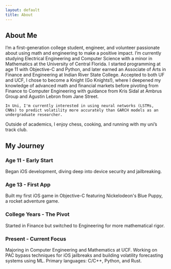 ```yaml
---
layout: default
title: About
---
```


<section class="hero">
    <h1>About Me</h1>
    <p class="description">
        I’m a first-generation college student, engineer, and volunteer passionate about using math and engineering to make a positive impact. I’m currently studying Electrical Engineering and Computer Science with a minor in Mathematics at the University of Central Florida. I started programming at age 11 with Objective-C and Python, and later earned an Associate of Arts in Finance and Engineering at Indian River State College. Accepted to both UF and UCF, I chose to become a Knight (Go Knights!), where I deepened my knowledge of advanced math and financial markets before pivoting from Finance to Computer Engineering with guidance from Kris Sidal at Ambrus Group and Agustin Lebron from Jane Street.
        
    In Uni, I'm currently interested in using neural networks (LSTMs, CNNs) to predict volatility more accurately than GARCH models as an undergraduate researcher.

Outside of academics, I enjoy chess, cooking, and running with my uni’s track club. 
    </p>
</section>

<section class="fade-in">
    <h2>My Journey</h2>
    <div class="grid">
        <div class="card">
            <h3>Age 11 - Early Start</h3>
            <p>Began iOS development, diving deep into device security and jailbreaking.</p>
        </div>
        <div class="card">
            <h3>Age 13 - First App</h3>
            <p>Built my first iOS game in Objective-C featuring Nickelodeon's Blue Puppy, a rocket adventure game.</p>
        </div>
        <div class="card">
            <h3>College Years - The Pivot</h3>
            <p>Started in Finance but switched to Engineering for more mathematical rigor.</p>
        </div>
        <div class="card">
            <h3>Present - Current Focus</h3>
            <p>Majoring in Computer Engineering and Mathematics at UCF. Working on PAC bypass techniques for iOS jailbreaks and building volatility forecasting systems using ML. Primary languages: C/C++, Python, and Rust.</p>
        </div>
    </div>
</section>

